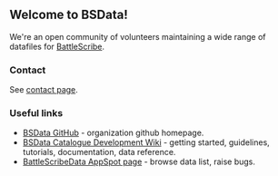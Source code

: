 ## Welcome to BSData!

We're an open community of volunteers maintaining a wide range of datafiles for [BattleScribe][].

### Contact

See [contact page][contact].

### Useful links

- [BSData GitHub][BSDataGH] - organization github homepage.
- [BSData Catalogue Development Wiki](https://github.com/BSData/catalogue-development/wiki) - getting started, guidelines, tutorials, documentation, data reference.
- [BattleScribeData AppSpot page][appspot] - browse data list, raise bugs.

[battlescribe]: https://www.battlescribe.net/
[contact]: /contact.md
[BSDataGH]: https://github.com/BSData
[appspot]: https://battlescribedata.appspot.com/#/repos
